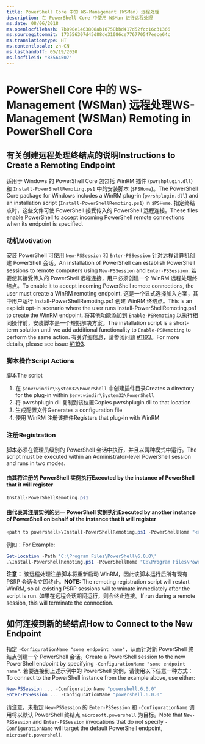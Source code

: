 ```yaml
---
title: PowerShell Core 中的 WS-Management (WSMan) 远程处理
description: 在 PowerShell Core 中使用 WSMan 进行远程处理
ms.date: 08/06/2018
ms.openlocfilehash: 7b090e1463808ab10758bbd417d52fcc16c31366
ms.sourcegitcommit: 173556307d45d88de31086ce776770547eece64c
ms.translationtype: HT
ms.contentlocale: zh-CN
ms.lasthandoff: 05/19/2020
ms.locfileid: "83564507"
---
```

# <a name="ws-management-wsman-remoting-in-powershell-core"></a><span data-ttu-id="a8f80-103">PowerShell Core 中的 WS-Management (WSMan) 远程处理</span><span class="sxs-lookup"><span data-stu-id="a8f80-103">WS-Management (WSMan) Remoting in PowerShell Core</span></span>

## <a name="instructions-to-create-a-remoting-endpoint"></a><span data-ttu-id="a8f80-104">有关创建远程处理终结点的说明</span><span class="sxs-lookup"><span data-stu-id="a8f80-104">Instructions to Create a Remoting Endpoint</span></span>

<span data-ttu-id="a8f80-105">适用于 Windows 的 PowerShell Core 包包括 WinRM 插件 (`pwrshplugin.dll`) 和 `Install-PowerShellRemoting.ps1` 中的安装脚本 (`$PSHome`)。</span><span class="sxs-lookup"><span data-stu-id="a8f80-105">The PowerShell Core package for Windows includes a WinRM plug-in (`pwrshplugin.dll`) and an installation script (`Install-PowerShellRemoting.ps1`) in `$PSHome`.</span></span>
<span data-ttu-id="a8f80-106">指定终结点时，这些文件可使 PowerShell 接受传入的 PowerShell 远程连接。</span><span class="sxs-lookup"><span data-stu-id="a8f80-106">These files enable PowerShell to accept incoming PowerShell remote connections when its endpoint is specified.</span></span>

### <a name="motivation"></a><span data-ttu-id="a8f80-107">动机</span><span class="sxs-lookup"><span data-stu-id="a8f80-107">Motivation</span></span>

<span data-ttu-id="a8f80-108">安装 PowerShell 可使用 `New-PSSession` 和 `Enter-PSSession` 针对远程计算机创建 PowerShell 会话。</span><span class="sxs-lookup"><span data-stu-id="a8f80-108">An installation of PowerShell can establish PowerShell sessions to remote computers using `New-PSSession` and `Enter-PSSession`.</span></span>
<span data-ttu-id="a8f80-109">若要使其接受传入的 PowerShell 远程连接，用户必须创建一个 WinRM 远程处理终结点。</span><span class="sxs-lookup"><span data-stu-id="a8f80-109">To enable it to accept incoming PowerShell remote connections, the user must create a WinRM remoting endpoint.</span></span>
<span data-ttu-id="a8f80-110">这是一个显式选择加入方案，其中用户运行 Install-PowerShellRemoting.ps1 创建 WinRM 终结点。</span><span class="sxs-lookup"><span data-stu-id="a8f80-110">This is an explicit opt-in scenario where the user runs Install-PowerShellRemoting.ps1 to create the WinRM endpoint.</span></span>
<span data-ttu-id="a8f80-111">将其他功能添加到 `Enable-PSRemoting` 以执行相同操作前，安装脚本是一个短期解决方案。</span><span class="sxs-lookup"><span data-stu-id="a8f80-111">The installation script is a short-term solution until we add additional functionality to `Enable-PSRemoting` to perform the same action.</span></span>
<span data-ttu-id="a8f80-112">有关详细信息，请参阅问题 [#1193](https://github.com/PowerShell/PowerShell/issues/1193)。</span><span class="sxs-lookup"><span data-stu-id="a8f80-112">For more details, please see issue [#1193](https://github.com/PowerShell/PowerShell/issues/1193).</span></span>

### <a name="script-actions"></a><span data-ttu-id="a8f80-113">脚本操作</span><span class="sxs-lookup"><span data-stu-id="a8f80-113">Script Actions</span></span>

<span data-ttu-id="a8f80-114">脚本</span><span class="sxs-lookup"><span data-stu-id="a8f80-114">The script</span></span>

1. <span data-ttu-id="a8f80-115">在 `$env:windir\System32\PowerShell` 中创建插件目录</span><span class="sxs-lookup"><span data-stu-id="a8f80-115">Creates a directory for the plug-in within `$env:windir\System32\PowerShell`</span></span>
1. <span data-ttu-id="a8f80-116">将 pwrshplugin.dll 复制到该位置</span><span class="sxs-lookup"><span data-stu-id="a8f80-116">Copies pwrshplugin.dll to that location</span></span>
1. <span data-ttu-id="a8f80-117">生成配置文件</span><span class="sxs-lookup"><span data-stu-id="a8f80-117">Generates a configuration file</span></span>
1. <span data-ttu-id="a8f80-118">使用 WinRM 注册该插件</span><span class="sxs-lookup"><span data-stu-id="a8f80-118">Registers that plug-in with WinRM</span></span>

### <a name="registration"></a><span data-ttu-id="a8f80-119">注册</span><span class="sxs-lookup"><span data-stu-id="a8f80-119">Registration</span></span>

<span data-ttu-id="a8f80-120">脚本必须在管理员级别的 PowerShell 会话中执行，并且以两种模式中运行。</span><span class="sxs-lookup"><span data-stu-id="a8f80-120">The script must be executed within an Administrator-level PowerShell session and runs in two modes.</span></span>

#### <a name="executed-by-the-instance-of-powershell-that-it-will-register"></a><span data-ttu-id="a8f80-121">由其将注册的 PowerShell 实例执行</span><span class="sxs-lookup"><span data-stu-id="a8f80-121">Executed by the instance of PowerShell that it will register</span></span>

```powershell
Install-PowerShellRemoting.ps1
```

#### <a name="executed-by-another-instance-of-powershell-on-behalf-of-the-instance-that-it-will-register"></a><span data-ttu-id="a8f80-122">由代表其注册实例的另一 PowerShell 实例执行</span><span class="sxs-lookup"><span data-stu-id="a8f80-122">Executed by another instance of PowerShell on behalf of the instance that it will register</span></span>

```powershell
<path to powershell>\Install-PowerShellRemoting.ps1 -PowerShellHome "<absolute path to the instance's $PSHOME>"
```

<span data-ttu-id="a8f80-123">例如：</span><span class="sxs-lookup"><span data-stu-id="a8f80-123">For Example:</span></span>

```powershell
Set-Location -Path 'C:\Program Files\PowerShell\6.0.0\'
.\Install-PowerShellRemoting.ps1 -PowerShellHome "C:\Program Files\PowerShell\6.0.0\"
```

<span data-ttu-id="a8f80-124">**注意：** 该远程处理注册脚本将重新启动 WinRM，因此该脚本运行后所有现有 PSRP 会话会立即终止。</span><span class="sxs-lookup"><span data-stu-id="a8f80-124">**NOTE:** The remoting registration script will restart WinRM, so all existing PSRP sessions will terminate immediately after the script is run.</span></span> <span data-ttu-id="a8f80-125">如果在远程会话期间运行，则会终止连接。</span><span class="sxs-lookup"><span data-stu-id="a8f80-125">If run during a remote session, this will terminate the connection.</span></span>

## <a name="how-to-connect-to-the-new-endpoint"></a><span data-ttu-id="a8f80-126">如何连接到新的终结点</span><span class="sxs-lookup"><span data-stu-id="a8f80-126">How to Connect to the New Endpoint</span></span>

<span data-ttu-id="a8f80-127">指定 `-ConfigurationName "some endpoint name"`，从而针对新 PowerShell 终结点创建一个 PowerShell 会话。</span><span class="sxs-lookup"><span data-stu-id="a8f80-127">Create a PowerShell session to the new PowerShell endpoint by specifying `-ConfigurationName "some endpoint name"`.</span></span> <span data-ttu-id="a8f80-128">若要连接到上述示例中的 PowerShell 实例，请使用以下任意一种方式：</span><span class="sxs-lookup"><span data-stu-id="a8f80-128">To connect to the PowerShell instance from the example above, use either:</span></span>

```powershell
New-PSSession ... -ConfigurationName "powershell.6.0.0"
Enter-PSSession ... -ConfigurationName "powershell.6.0.0"
```

<span data-ttu-id="a8f80-129">请注意，未指定 `New-PSSession` 的 `Enter-PSSession` 和 `-ConfigurationName` 调用将以默认 PowerShell 终结点 `microsoft.powershell` 为目标。</span><span class="sxs-lookup"><span data-stu-id="a8f80-129">Note that `New-PSSession` and `Enter-PSSession` invocations that do not specify `-ConfigurationName` will target the default PowerShell endpoint, `microsoft.powershell`.</span></span>
